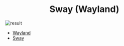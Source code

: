 <h1 align="center">
  Sway (Wayland)
</h1>

![result](https://raw.githubusercontent.com/Jorgedeveloopzz/dotfiles/master/Screenshots/sway.png)

* [Wayland](https://wayland.freedesktop.org/)
* [Sway](https://swaywm.org/)
